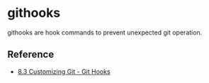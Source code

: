 # githooks

githooks are hook commands to prevent unexpected git operation.

## Reference

- [8.3 Customizing Git - Git Hooks](https://git-scm.com/book/en/v2/Customizing-Git-Git-Hooks)
